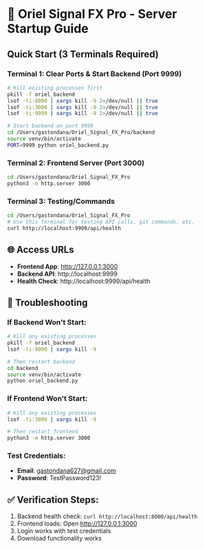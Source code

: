 # 🚀 Oriel Signal FX Pro - Server Startup Guide

## Quick Start (3 Terminals Required)

### **Terminal 1: Clear Ports & Start Backend (Port 9999)**
```bash
# Kill existing processes first
pkill -f oriel_backend
lsof -ti:8000 | xargs kill -9 2>/dev/null || true
lsof -ti:3000 | xargs kill -9 2>/dev/null || true
lsof -ti:9999 | xargs kill -9 2>/dev/null || true

# Start backend on port 9999
cd /Users/gastondana/Oriel_Signal_FX_Pro/backend
source venv/bin/activate
PORT=9999 python oriel_backend.py
```

### **Terminal 2: Frontend Server (Port 3000)**
```bash
cd /Users/gastondana/Oriel_Signal_FX_Pro
python3 -m http.server 3000
```

### **Terminal 3: Testing/Commands**
```bash
cd /Users/gastondana/Oriel_Signal_FX_Pro
# Use this terminal for testing API calls, git commands, etc.
curl http://localhost:9999/api/health
```

## 🌐 Access URLs
- **Frontend App**: http://127.0.0.1:3000
- **Backend API**: http://localhost:9999
- **Health Check**: http://localhost:9999/api/health

## 🔧 Troubleshooting

### If Backend Won't Start:
```bash
# Kill any existing processes
pkill -f oriel_backend
lsof -ti:8000 | xargs kill -9

# Then restart backend
cd backend
source venv/bin/activate
python oriel_backend.py
```

### If Frontend Won't Start:
```bash
# Kill any existing processes
lsof -ti:3000 | xargs kill -9

# Then restart frontend
python3 -m http.server 3000
```

### Test Credentials:
- **Email**: gastondana627@gmail.com
- **Password**: TestPassword123!

## ✅ Verification Steps:
1. Backend health check: `curl http://localhost:8000/api/health`
2. Frontend loads: Open http://127.0.0.1:3000
3. Login works with test credentials
4. Download functionality works